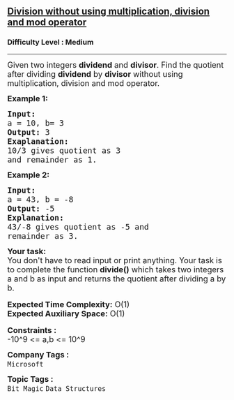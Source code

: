 <h2><a href="https://practice.geeksforgeeks.org/problems/division-without-using-multiplication-division-and-mod-operator/0?utm_source=youtube&utm_medium=collab_striver_ytdescription&utm_campaign=Division+without+using+multiplication,+division+and+mod+operator">Division without using multiplication, division and mod operator</a></h2><h3>Difficulty Level : Medium</h3><hr><div class="problems_problem_content__Xm_eO"><p><span style="font-size:18px">Given two integers <strong>dividend</strong>&nbsp;and <strong>divisor</strong>. Find the quotient after dividing <strong>dividend</strong>&nbsp;by <strong>divisor</strong>&nbsp;without using multiplication, division and mod operator.</span></p>

<p><strong><span style="font-size:18px">Example 1:</span></strong></p>

<pre><strong><span style="font-size:18px">Input:</span></strong>
<span style="font-size:18px">a = 10, b= 3</span>
<span style="font-size:18px"><strong>Output:</strong> 3</span>
<strong><span style="font-size:18px">Exaplanation:</span></strong>
<span style="font-size:18px">10/3 gives quotient as 3 
and remainder as 1.</span></pre>

<p><strong><span style="font-size:18px">Example 2:</span></strong></p>

<pre><strong><span style="font-size:18px">Input:</span></strong>
<span style="font-size:18px">a = 43, b = -8</span>
<span style="font-size:18px"><strong>Output:</strong> -5</span>
<strong><span style="font-size:18px">Explanation:</span></strong>
<span style="font-size:18px">43/-8 gives quotient as -5 and 
remainder as 3.</span></pre>

<div><strong><span style="font-size:18px">Your task:</span></strong></div>

<div><span style="font-size:18px">You don't have to read input or print anything. Your task is to complete the function <strong>divide()</strong> which takes two integers a and b as input and returns the quotient after dividing a by b.</span></div>

<div>&nbsp;</div>

<div><span style="font-size:18px"><strong>Expected Time Complexity:</strong> O(1)</span></div>

<div><span style="font-size:18px"><strong>Expected Auxiliary Space:</strong> O(1)</span></div>

<div>&nbsp;</div>

<div><strong><span style="font-size:18px">Constraints :</span></strong></div>

<div><span style="font-size:18px">-10^9 &lt;= a,b &lt;= 10^9</span></div>
</div><p><span style=font-size:18px><strong>Company Tags : </strong><br><code>Microsoft</code>&nbsp;<br><p><span style=font-size:18px><strong>Topic Tags : </strong><br><code>Bit Magic</code>&nbsp;<code>Data Structures</code>&nbsp;